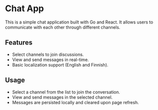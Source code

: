 # Chat App

This is a simple chat application built with Go and React. It allows users to communicate with each other through different channels.

## Features

- Select channels to join discussions.
- View and send messages in real-time.
- Basic localization support (English and Finnish).

## Usage

- Select a channel from the list to join the conversation.
- View and send messages in the selected channel.
- Messages are persisted locally and cleared upon page refresh.
